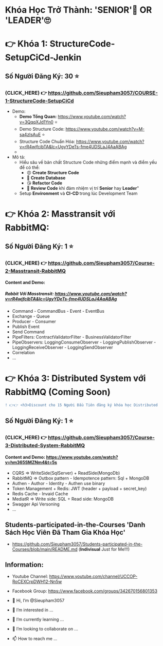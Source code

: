 # Khóa Học Trở Thành: 'SENIOR'🤔 OR 'LEADER'🙄 

# 👉 Khóa 1: StructureCode-SetupCiCd-Jenkin
## Số Người Đăng Ký: 30 ⭐ 
 ### (CLICK_HERE) 👉 https://github.com/Sieupham3057/COURSE-1-StructureCode-SetupCiCd
  - Demo:
      + <b>Demo Tổng Quan:</b> https://www.youtube.com/watch?v=3QqqXJd1Yn0 ⭐
      + Demo Structure Code: https://www.youtube.com/watch?v=M-sa4zIsAuE ⭐
      + Structure Code Chuẩn Hóa: https://www.youtube.com/watch?v=rR4wjfcibTA&lc=UgyYDeTs-fme4UDSLaJ4AaABAg
      + 
  - Mô tả:
      * Hiểu sâu về bản chất Structure Code những điểm mạnh và điểm yếu để có thể:
          + 😍 <b>Create Structure Code</b>
          + 🤗 <b>Create Database</b>
          + 😘 <b> Refactor Code</b>
          + 🥰 <b>Review Code</b> khi đảm nhiệm vị trí <b>Senior</b> hay <b>Leader</b>"
      * Setup <b>Environment</b> và <b>CI-CD </b>trong lúc Development Team
        
# 👉 Khóa 2: Masstransit với RabbitMQ: 
## Số Người Đăng Ký: 1 ⭐ 
 ### (CLICK_HERE) 👉 https://github.com/Sieupham3057/Course-2-Masstransit-RabbitMQ
#### Content and Demo: 
##### Rabbit Với Masstransit: https://www.youtube.com/watch?v=rR4wjfcibTA&lc=UgyYDeTs-fme4UDSLaJ4AaABAg
 - Command - CommandBus - Event - EventBus
 - Exchange - Queue
 - Producer - Consumer
 - Publish Event
 - Send Command
 - PipeFilters: ContractValidatorFilter - BusinessValidatorFilter
 - PipeObservers: LoggingConsumeObserver - LoggingPublishObserver - LoggingReceiveObserver - LoggingSendObserver
 - Correlation
 - ...

# 👉 Khóa 3: Distributed System với RabbitMQ (Coming Soon)
```diff
! 👉👉 <h3>Discount cho 15 Người Đầu Tiên đăng ký khóa học Distributed System với RabbitMQ</h3> 👍👍
```  
## Số Người Đăng Ký: 1 ⭐ 
 ### (CLICK_HERE) 👉 https://github.com/Sieupham3057/Course-3-Distributed-System-RabbitMQ
#### Content and Demo: https://www.youtube.com/watch?v=hm365SMZNm4&t=5s
 - CQRS => WriteSide(SqlServer) + ReadSide(MongoDb)
 - RabbitMQ => Outbox pattern - Idempotence pattern: Sql + MongoDB
 - Authen - Author - Identity - Authen use binary
 - Token Management + Redis: JWT (header + payload + secret_key)
 - Redis Cache - Invaid Cache
 - MediatR => Write side: SQL + Read side: MongoDB
 - Swagger Api Versoning
 - ...

## Students-participated-in-the-Courses 'Danh Sách Học Viên Đã Tham Gia Khóa Học'
  - https://github.com/Sieupham3057/Students-participated-in-the-Courses/blob/main/README.md (<b>Indivisual</b> Just for Me!!!)

  ## Information:
 - Youtube Channel: https://www.youtube.com/channel/UCCOP-RoCEXCrpDWH12-Nn5w
 - Facebook Group: https://www.facebook.com/groups/342670156801353

- 👋 Hi, I’m @Sieupham3057
- 👀 I’m interested in ...
- 🌱 I’m currently learning ...
- 💞️ I’m looking to collaborate on ...
- 📫 How to reach me ...
